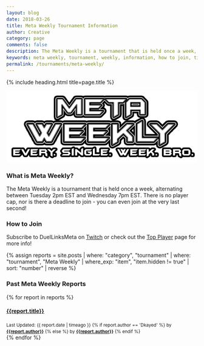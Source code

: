 ```yaml
---
layout: blog
date: 2018-03-26
title: Meta Weekly Tournament Information
author: Creative
category: page
comments: false
description: The Meta Weekly is a tournament that is held once a week, alternating between Tuesday 2pm EST and Wednesday 7pm EST. There is no player cap, nor is there a deadline to join. You can even join at the very last second! Read up on how to join the meta weekly here.
keywords: meta weekly, tournament, weekly, information, how to join, time, rules, reports
permalink: /tournaments/meta-weekly/
---
```


{% include heading.html title=page.title %}

![](/img/logos/meta-weekly.png)

### What is Meta Weekly?
The Meta Weekly is a tournament that is held once a week, alternating between Tuesday 2pm EST and Wednesday 7pm EST. There is no player cap, nor is there a deadline to join - you can even join at the very last second!

### How to Join
Subscribe to DuelLinksMeta on [Twitch](https://www.twitch.tv/duellinksmeta) or check out the [Top Player](/discord/) page for more info!
  
{% assign reports = site.posts | where: "category", "tournament" | where: "tournament", "Meta Weekly" | where_exp: "item", "item.hidden != true" | sort: "number" | reverse %}

<div class="section">
    <h3>Past Meta Weekly Reports</h3>
    <div class="row card-collection">
        {% for report in reports %}
            <div class="col-sm-6 col-12 card-deck">  
                <div class="card">
                    <div class="card-block text-white">
                    <a href="{{report.url}}">
                        <h4 class="card-title">{{report.title}}</h4>
                    </a>
                    <div class="text-white">
                        <small class="text-muted">Last Updated: {{ report.date | timeago }}
                        {% if report.author == 'Dkayed' %}
                        by <b><a class="text-danger" href="/authors/{{report.author}}">{{report.author}}</a></b> {% else %}
                        by <b><a class="text-warning" href="/authors/{{report.author}}">{{report.author}}</a></b> {% endif %}
                        </small>
                    </div>
                    </div>
                </div>
            </div>
        {% endfor %}
    </div>     
</div>